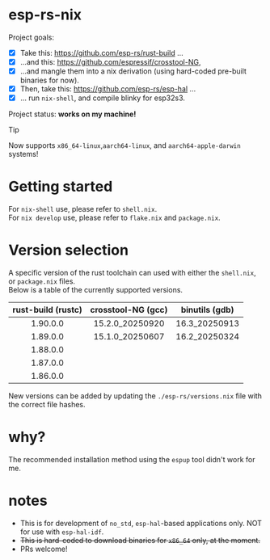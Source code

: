 # esp-rs-nix 

Project goals:
 - [x] Take this: https://github.com/esp-rs/rust-build ...
 - [x] ...and this: https://github.com/espressif/crosstool-NG,
 - [x] ...and mangle them into a nix derivation (using hard-coded pre-built binaries for now).
 - [x] Then, take this: https://github.com/esp-rs/esp-hal ...
 - [x] ... run `nix-shell`, and compile blinky for esp32s3. 

Project status: **works on my machine!**

> [!TIP]
> Now supports `x86_64-linux`,`aarch64-linux`, and `aarch64-apple-darwin` systems!

# Getting started 

For `nix-shell` use, please refer to `shell.nix`.  
For `nix develop` use, please refer to `flake.nix` and `package.nix`.

# Version selection

A specific version of the rust toolchain can used with either the `shell.nix`, or `package.nix` files.  
Below is a table of the currently supported versions.  

| rust-build (rustc) | crosstool-NG (gcc) | binutils (gdb) |
| :----------------: | :----------------: | :------------: |
| 1.90.0.0           | 15.2.0_20250920    | 16.3_20250913  |
| 1.89.0.0           | 15.1.0_20250607    | 16.2_20250324  |
| 1.88.0.0           |                    |                |
| 1.87.0.0           |                    |                |
| 1.86.0.0           |                    |                |

New versions can be added by updating the `./esp-rs/versions.nix` file with the correct file hashes.  

# why?

The recommended installation method using the `espup` tool didn't work for me.

# notes

 - This is for development of `no_std`, `esp-hal`-based applications only. NOT for use with `esp-hal-idf`.
 - ~~This is hard-coded to download binaries for `x86_64` only, at the moment.~~
 - PRs welcome!
